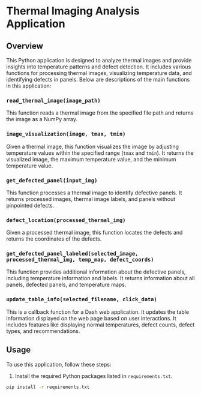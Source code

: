 # Thermal Imaging Analysis Application

## Overview
This Python application is designed to analyze thermal images and provide insights into temperature patterns and defect detection. It includes various functions for processing thermal images, visualizing temperature data, and identifying defects in panels. Below are descriptions of the main functions in this application:

### `read_thermal_image(image_path)`
This function reads a thermal image from the specified file path and returns the image as a NumPy array.

### `image_visualization(image, tmax, tmin)`
Given a thermal image, this function visualizes the image by adjusting temperature values within the specified range (`tmax` and `tmin`). It returns the visualized image, the maximum temperature value, and the minimum temperature value.

### `get_defected_panel(input_img)`
This function processes a thermal image to identify defective panels. It returns processed images, thermal image labels, and panels without pinpointed defects.

### `defect_location(processed_thermal_img)`
Given a processed thermal image, this function locates the defects and returns the coordinates of the defects.

### `get_defected_panel_labeled(selected_image, processed_thermal_img, temp_map, defect_coords)`
This function provides additional information about the defective panels, including temperature information and labels. It returns information about all panels, defected panels, and temperature maps.

### `update_table_info(selected_filename, click_data)`
This is a callback function for a Dash web application. It updates the table information displayed on the web page based on user interactions. It includes features like displaying normal temperatures, defect counts, defect types, and recommendations.

## Usage
To use this application, follow these steps:

1. Install the required Python packages listed in `requirements.txt`.

```bash
pip install -r requirements.txt
